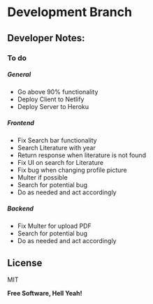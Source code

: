 # Development Branch

## Developer Notes:

### To do

##### General

- Go above 90% functionality
- Deploy Client to Netlify
- Deploy Server to Heroku

##### Frontend

- Fix Search bar functionality
- Search Literature with year
- Return response when literature is not found
- Fix UI on search for Literature
- Fix bug when changing profile picture
- Multer if possible
- Search for potential bug
- Do as needed and act accordingly

##### Backend

- Fix Multer for upload PDF
- Search for potential bug
- Do as needed and act accordingly

## License

MIT

**Free Software, Hell Yeah!**
